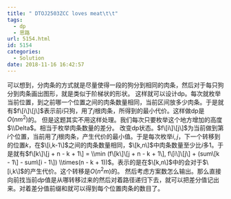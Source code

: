```yaml
---
title: " DTOJ2503ZCC loves meat\t\t"
tags:
  - dp
  - 思路
url: 5154.html
id: 5154
categories:
  - Solution
date: 2018-11-16 16:42:57
---
```


可以想到，分肉条的方式就是尽量使得一段的狗分到相同的肉条，然后对于每只狗分到肉条画出图形，就是类似于阶梯状的形状。 这样就可以设计dp。每次就枚举当前位置，到之前哪一个位置之间的肉条数量相同，当前区间放多少肉条。于是就有$f\[i\]\[j\]$表示前$i$只狗，用了$j$根肉条，所得到的最小代价。这样做dp是$O(nm^2)$的。 但是这题其实不用这样处理。我们每次只要枚举这个地方增加的高度$\\Delta$。相当于枚举肉条数量的差分。 改变dp状态。$f\[i\]\[j\]$为当前做到第$i$个位置，当前用了$j$根肉条，产生代价的最小值。于是每次枚举$i,j$，下一个转移到的位置$k$，在$\[i,k-1\]$之间的肉条数量相同，$\[k,n\]$中肉条数量至少比$i$多$1$。于是就有$f\[k\]\[j + n - k + 1\] = \\min (f\[k\]\[j + n - k + 1\], f\[i\]\[j\] + (sum\[k - 1\] - sum\[i - 1\]) \\times(n - k + 1))$。表示的是在$\[k,n\]$中的会对于$\[i,k\]$的产生代价。这个转移是$O(n^2m)$的。 然后考虑方案数怎么输出。那么直接向前找当前$dp$值是从哪转移过来的然后对着路径递归下去，就可以把差分值记出来。对着差分值前缀和就可以得到每个位置肉条的数目了。